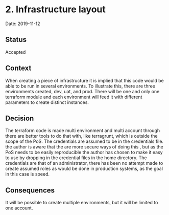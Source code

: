 # 2. Infrastructure layout

Date: 2019-11-12

## Status

Accepted

## Context

When creating a piece of infrastructure it is implied that this code would be able to be run in several environments. To illustrate this, there are three environments created, dev, uat, and prod. There will be one and only one 
terraform module and each environment will feed it with different parameters to create distinct instances. 

## Decision

The terraform code is made multi environment and multi account through there are better tools to do that with, like terragrunt, which is outside the scope of the PoS. 
The credentials are assumed to be in the credentials file. the author is aware that the are more secure ways of doing this , but as the PoS needs to be easily reproducible the author has chosen to make it easy to use by dropping in the credential files in the home directory. 
The credentials are that of an administrator, there has been no attempt made to create assumed roles as would be done in production systems, as the goal in this case is speed.
## Consequences

It will be possible to create multiple environments, but it will be limited to one account. 

